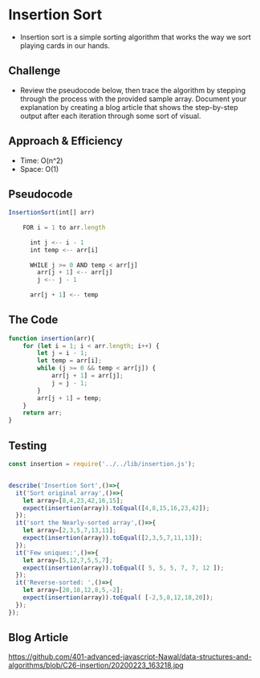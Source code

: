 # Insertion Sort
- Insertion sort is a simple sorting algorithm that works the way we sort playing cards in our hands.

## Challenge
- Review the pseudocode below, then trace the algorithm by stepping through the process with the provided sample array. Document your explanation by creating a blog article that shows the step-by-step output after each iteration through some sort of visual.

## Approach & Efficiency
- Time: O(n^2)
- Space: O(1)

## Pseudocode
```javascript 
InsertionSort(int[] arr)
  
    FOR i = 1 to arr.length
    
      int j <-- i - 1
      int temp <-- arr[i]
      
      WHILE j >= 0 AND temp < arr[j]
        arr[j + 1] <-- arr[j]
        j <-- j - 1
        
      arr[j + 1] <-- temp
```
## The Code 

```javascript 
function insertion(arr){
    for (let i = 1; i < arr.length; i++) {
        let j = i - 1;
        let temp = arr[i];
        while (j >= 0 && temp < arr[j]) {
            arr[j + 1] = arr[j];
            j = j - 1;
        }
        arr[j + 1] = temp;
    }
    return arr;
}
```

## Testing 

```javascript 
const insertion = require('../../lib/insertion.js');


describe('Insertion Sort',()=>{
  it('Sort original array',()=>{
    let array=[8,4,23,42,16,15];
    expect(insertion(array)).toEqual([4,8,15,16,23,42]);
  });
  it('sort the Nearly-sorted array',()=>{
    let array=[2,3,5,7,13,11];
    expect(insertion(array)).toEqual([2,3,5,7,11,13]);
  });
  it('Few uniques:',()=>{
    let array=[5,12,7,5,5,7];
    expect(insertion(array)).toEqual([ 5, 5, 5, 7, 7, 12 ]);
  });
  it('Reverse-sorted: ',()=>{
    let array=[20,18,12,8,5,-2];
    expect(insertion(array)).toEqual( [-2,5,8,12,18,20]);
  });
});
```

## Blog Article 
https://github.com/401-advanced-javascript-Nawal/data-structures-and-algorithms/blob/C26-insertion/20200223_163218.jpg
